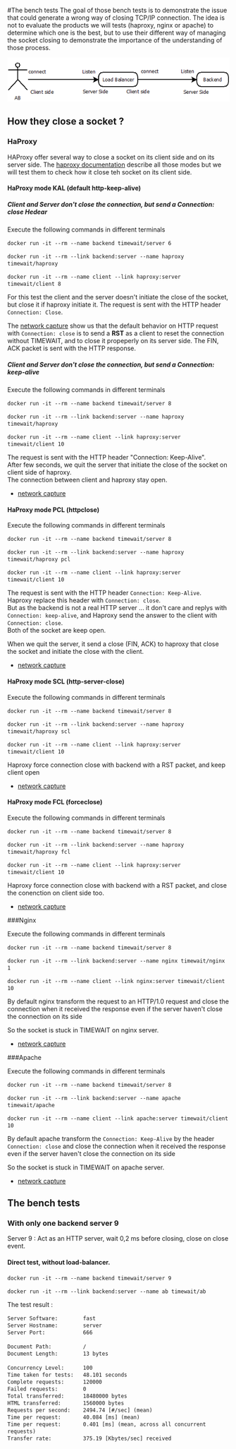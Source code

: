 #The bench tests
The goal of those bench tests is to demonstrate the issue that could generate a wrong way of closing TCP/IP connection. The idea is not to evaluate the products we will tests (haproxy, nginx or apache) to determine which one is the best, but to use their different way of managing the socket closing to demonstrate the importance of the understanding of those process.

![Bench architecture](bench.png)

## How they close a socket ?

### HaProxy
HAProxy offer several way to close a socket on its client side and on its server side. The [haproxy documentation](https://www.haproxy.com/doc/aloha/7.0/haproxy/http_modes.html) describe all those modes but we will test them to check how it close teh socket on its client side.

#### HaProxy mode KAL (default http-keep-alive) 
##### Client and Server don't close the connection, but send a Connection: close Hedear
Execute the following commands in different terminals

```
docker run -it --rm --name backend timewait/server 6
```

```
docker run -it --rm --link backend:server --name haproxy timewait/haproxy
```


```
docker run -it --rm --name client --link haproxy:server timewait/client 8
```

For this test the client and the server doesn't initiate the close of the socket, but close it if haproxy initiate it. The request is sent with the HTTP header ```Connection: Close```.

The [network capture](haproxy/scenario_haproxy_default_6_8.pcap) show us that the default behavior on HTTP request with ```Connection: close``` is to send a **RST** as a client to reset the connection without TIMEWAIT, and to close it propeperly on its server side. The FIN, ACK packet is sent with the HTTP response.

##### Client and Server don't close the connection, but send a Connection: keep-alive
Execute the following commands in different terminals

```
docker run -it --rm --name backend timewait/server 8
```

```
docker run -it --rm --link backend:server --name haproxy timewait/haproxy
```


```
docker run -it --rm --name client --link haproxy:server timewait/client 10
```

The request is sent with the HTTP header "Connection: Keep-Alive".  
After few seconds, we quit the server that initiate the close of the socket on client side of haproxy.  
The connection between client and haproxy stay open.

- [network capture](haproxy/scenario_haproxy_default_8_10.pcap)

#### HaProxy mode PCL (httpclose) 
Execute the following commands in different terminals

```
docker run -it --rm --name backend timewait/server 8
```

```
docker run -it --rm --link backend:server --name haproxy timewait/haproxy pcl
```


```
docker run -it --rm --name client --link haproxy:server timewait/client 10
```

The request is sent with the HTTP header ```Connection: Keep-Alive```.  
Haproxy replace this header with ```Connection: close```.  
But as the backend is not a real HTTP server ... it don't care and replys with ```Connection: keep-alive```, and Haproxy send the answer to the client with ```Connection: close```.  
Both of the socket are keep open.  

When we quit the server, it send a close (FIN, ACK) to haproxy that close the socket and initiate the close with the client.

- [network capture](haproxy/scenario_haproxy_httpclose_8_10.pcap)

#### HaProxy mode SCL (http\-server\-close) 
Execute the following commands in different terminals

```
docker run -it --rm --name backend timewait/server 8
```

```
docker run -it --rm --link backend:server --name haproxy timewait/haproxy scl
```


```
docker run -it --rm --name client --link haproxy:server timewait/client 10
```

Haproxy force connection close with backend with a RST packet, and keep client open

- [network capture](haproxy/scenario_haproxy_http_server_close_8_10.pcap)

#### HaProxy mode FCL (forceclose) 
Execute the following commands in different terminals

```
docker run -it --rm --name backend timewait/server 8
```

```
docker run -it --rm --link backend:server --name haproxy timewait/haproxy fcl
```


```
docker run -it --rm --name client --link haproxy:server timewait/client 10
```

Haproxy force connection close with backend with a RST packet, and close the conenction on client side too.

- [network capture](haproxy/scenario_haproxy_forceclose_8_10.pcap)


###Nginx

Execute the following commands in different terminals

```
docker run -it --rm --name backend timewait/server 8
```

```
docker run -it --rm --link backend:server --name nginx timewait/nginx 1
```

```
docker run -it --rm --name client --link nginx:server timewait/client 10
```

By default nginx transform the request to an HTTP/1.0 request and close the connection when it received the response even if the server haven't close the connection on its side

So the socket is stuck in TIMEWAIT on nginx server.

- [network capture](nginx/scenario_nginx_8_10.pcap)

###Apache

Execute the following commands in different terminals

```
docker run -it --rm --name backend timewait/server 8
```

```
docker run -it --rm --link backend:server --name apache timewait/apache
```

```
docker run -it --rm --name client --link apache:server timewait/client 10
```

By default apache transform the ```Connection: Keep-Alive``` by the header ```Connection: close``` and close the connection when it received the response even if the server haven't close the connection on its side

So the socket is stuck in TIMEWAIT on apache server.

- [network capture](apache/scenario_apache_8_10.pcap)

## The bench tests

### With only one backend server 9
Server 9 : Act as an HTTP server, wait 0,2 ms before closing, close on close event.

#### Direct test, without load-balancer.

```
docker run -it --rm --name backend timewait/server 9
```

```
docker run -it --rm --link backend:server --name ab timewait/ab
```

The test result : 
```
Server Software:        fast
Server Hostname:        server
Server Port:            666

Document Path:          /
Document Length:        13 bytes

Concurrency Level:      100
Time taken for tests:   48.101 seconds
Complete requests:      120000
Failed requests:        0
Total transferred:      18480000 bytes
HTML transferred:       1560000 bytes
Requests per second:    2494.74 [#/sec] (mean)
Time per request:       40.084 [ms] (mean)
Time per request:       0.401 [ms] (mean, across all concurrent requests)
Transfer rate:          375.19 [Kbytes/sec] received
```